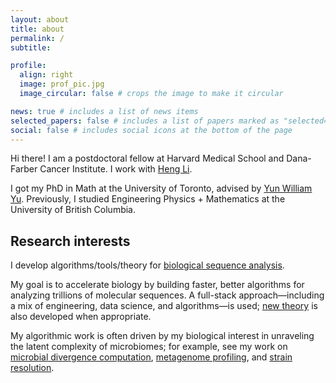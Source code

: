 ```yaml
---
layout: about
title: about
permalink: /
subtitle: 

profile:
  align: right
  image: prof_pic.jpg
  image_circular: false # crops the image to make it circular

news: true # includes a list of news items
selected_papers: false # includes a list of papers marked as "selected={true}"
social: false # includes social icons at the bottom of the page
---
```


<p>
Hi there! I am a postdoctoral fellow at Harvard Medical School and Dana-Farber Cancer Institute. I work with <a href="https://hlilab.github.io/">Heng Li</a>.
</p>

<p>
I got my PhD in Math at the University of Toronto, advised by <a href="https://yunwilliamyu.net/content/">Yun William Yu</a>. Previously, I studied Engineering Physics + Mathematics at the University of British Columbia. 
</p>

## Research interests

<!------>

I develop algorithms/tools/theory for [biological sequence analysis](https://en.wikipedia.org/wiki/Sequence_analysis). 

My goal is to accelerate biology by building faster, better algorithms for analyzing trillions of molecular sequences. A full-stack approach—including a mix of engineering, data science, and algorithms—is used; [new theory](https://www.genome.org/cgi/doi/10.1101/gr.277637.122) is also developed when appropriate. 

My algorithmic work is often driven by my biological interest in unraveling the latent complexity of microbiomes; for example, see my work on [microbial divergence computation](https://www.nature.com/articles/s41592-023-02018-3), [metagenome profiling](https://doi.org/10.1038/s41587-024-02412-y), and [strain resolution](https://doi.org/10.1093/bioinformatics/btae252). 

